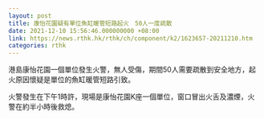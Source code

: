 ```yaml
---
layout: post
title: 康怡花園疑有單位魚缸暖管短路起火　50人一度疏散
date: 2021-12-10 15:56:46.000000000 +08:00
link: https://news.rthk.hk/rthk/ch/component/k2/1623657-20211210.htm
categories: rthk
---
```


港島康怡花園一個單位發生火警，無人受傷，期間50人需要疏散到安全地方，起火原因懷疑是單位的魚缸暖管短路引致。

火警發生在下午1時許，現場是康怡花園K座一個單位，窗口冒出火舌及濃煙，火警在約半小時後救熄。

